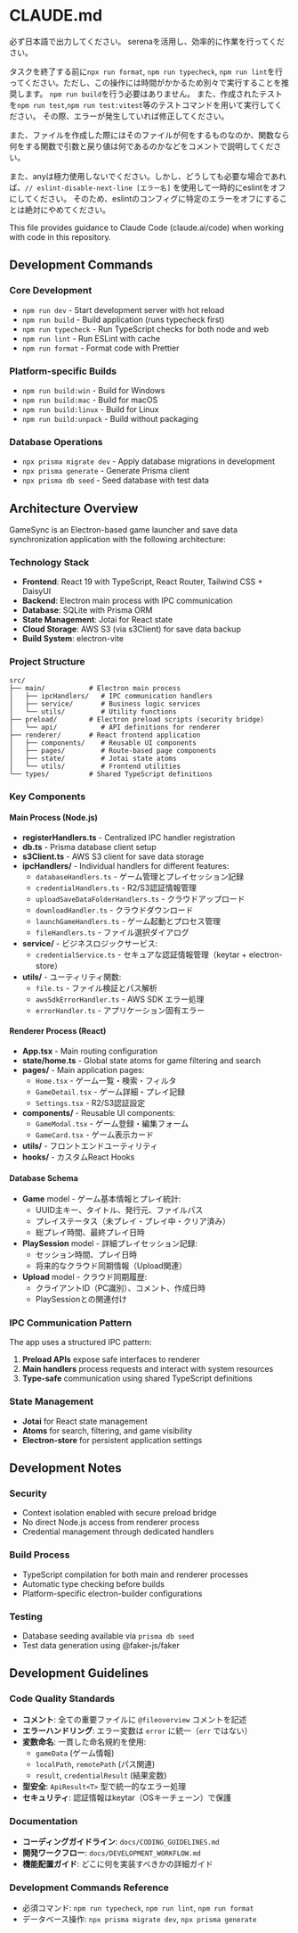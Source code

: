 # CLAUDE.md

必ず日本語で出力してください。
serenaを活用し、効率的に作業を行ってください。

タスクを終了する前に`npx run format`, `npm run typecheck`, `npm run lint`を行ってください。ただし、この操作には時間がかかるため別々で実行することを推奨します。
`npm run build`を行う必要はありません。
また、作成されたテストを`npm run test`,`npm run test:vitest`等のテストコマンドを用いて実行してください。
その際、エラーが発生していれば修正してください。

また、ファイルを作成した際にはそのファイルが何をするものなのか、関数なら何をする関数で引数と戻り値は何であるのかなどをコメントで説明してください。

また、anyは極力使用しないでください。しかし、どうしても必要な場合であれば、`// eslint-disable-next-line [エラー名]` を使用して一時的にeslintをオフにしてください。
そのため、eslintのコンフィグに特定のエラーをオフにすることは絶対にやめてください。

This file provides guidance to Claude Code (claude.ai/code) when working with code in this repository.

## Development Commands

### Core Development

- `npm run dev` - Start development server with hot reload
- `npm run build` - Build application (runs typecheck first)
- `npm run typecheck` - Run TypeScript checks for both node and web
- `npm run lint` - Run ESLint with cache
- `npm run format` - Format code with Prettier

### Platform-specific Builds

- `npm run build:win` - Build for Windows
- `npm run build:mac` - Build for macOS
- `npm run build:linux` - Build for Linux
- `npm run build:unpack` - Build without packaging

### Database Operations

- `npx prisma migrate dev` - Apply database migrations in development
- `npx prisma generate` - Generate Prisma client
- `npx prisma db seed` - Seed database with test data

## Architecture Overview

GameSync is an Electron-based game launcher and save data synchronization application with the following architecture:

### Technology Stack

- **Frontend**: React 19 with TypeScript, React Router, Tailwind CSS + DaisyUI
- **Backend**: Electron main process with IPC communication
- **Database**: SQLite with Prisma ORM
- **State Management**: Jotai for React state
- **Cloud Storage**: AWS S3 (via s3Client) for save data backup
- **Build System**: electron-vite

### Project Structure

```
src/
├── main/           # Electron main process
│   ├── ipcHandlers/   # IPC communication handlers
│   ├── service/       # Business logic services
│   └── utils/         # Utility functions
├── preload/        # Electron preload scripts (security bridge)
│   └── api/           # API definitions for renderer
├── renderer/       # React frontend application
│   ├── components/    # Reusable UI components
│   ├── pages/         # Route-based page components
│   ├── state/         # Jotai state atoms
│   └── utils/         # Frontend utilities
└── types/          # Shared TypeScript definitions
```

### Key Components

#### Main Process (Node.js)

- **registerHandlers.ts** - Centralized IPC handler registration
- **db.ts** - Prisma database client setup
- **s3Client.ts** - AWS S3 client for save data storage
- **ipcHandlers/** - Individual handlers for different features:
  - `databaseHandlers.ts` - ゲーム管理とプレイセッション記録
  - `credentialHandlers.ts` - R2/S3認証情報管理
  - `uploadSaveDataFolderHandlers.ts` - クラウドアップロード
  - `downloadHandler.ts` - クラウドダウンロード
  - `launchGameHandlers.ts` - ゲーム起動とプロセス管理
  - `fileHandlers.ts` - ファイル選択ダイアログ
- **service/** - ビジネスロジックサービス:
  - `credentialService.ts` - セキュアな認証情報管理（keytar + electron-store）
- **utils/** - ユーティリティ関数:
  - `file.ts` - ファイル検証とパス解析
  - `awsSdkErrorHandler.ts` - AWS SDK エラー処理
  - `errorHandler.ts` - アプリケーション固有エラー

#### Renderer Process (React)

- **App.tsx** - Main routing configuration
- **state/home.ts** - Global state atoms for game filtering and search
- **pages/** - Main application pages:
  - `Home.tsx` - ゲーム一覧・検索・フィルタ
  - `GameDetail.tsx` - ゲーム詳細・プレイ記録
  - `Settings.tsx` - R2/S3認証設定
- **components/** - Reusable UI components:
  - `GameModal.tsx` - ゲーム登録・編集フォーム
  - `GameCard.tsx` - ゲーム表示カード
- **utils/** - フロントエンドユーティリティ
- **hooks/** - カスタムReact Hooks

#### Database Schema

- **Game** model - ゲーム基本情報とプレイ統計:
  - UUID主キー、タイトル、発行元、ファイルパス
  - プレイステータス（未プレイ・プレイ中・クリア済み）
  - 総プレイ時間、最終プレイ日時
- **PlaySession** model - 詳細プレイセッション記録:
  - セッション時間、プレイ日時
  - 将来的なクラウド同期情報（Upload関連）
- **Upload** model - クラウド同期履歴:
  - クライアントID（PC識別）、コメント、作成日時
  - PlaySessionとの関連付け

### IPC Communication Pattern

The app uses a structured IPC pattern:

1. **Preload APIs** expose safe interfaces to renderer
2. **Main handlers** process requests and interact with system resources
3. **Type-safe** communication using shared TypeScript definitions

### State Management

- **Jotai** for React state management
- **Atoms** for search, filtering, and game visibility
- **Electron-store** for persistent application settings

## Development Notes

### Security

- Context isolation enabled with secure preload bridge
- No direct Node.js access from renderer process
- Credential management through dedicated handlers

### Build Process

- TypeScript compilation for both main and renderer processes
- Automatic type checking before builds
- Platform-specific electron-builder configurations

### Testing

- Database seeding available via `prisma db seed`
- Test data generation using @faker-js/faker

## Development Guidelines

### Code Quality Standards

- **コメント**: 全ての重要ファイルに `@fileoverview` コメントを記述
- **エラーハンドリング**: エラー変数は `error` に統一（`err` ではない）
- **変数命名**: 一貫した命名規約を使用:
  - `gameData` (ゲーム情報)
  - `localPath`, `remotePath` (パス関連)
  - `result`, `credentialResult` (結果変数)
- **型安全**: `ApiResult<T>` 型で統一的なエラー処理
- **セキュリティ**: 認証情報はkeytar（OSキーチェーン）で保護

### Documentation

- **コーディングガイドライン**: `docs/CODING_GUIDELINES.md`
- **開発ワークフロー**: `docs/DEVELOPMENT_WORKFLOW.md`
- **機能配置ガイド**: どこに何を実装すべきかの詳細ガイド

### Development Commands Reference

- 必須コマンド: `npm run typecheck`, `npm run lint`, `npm run format`
- データベース操作: `npx prisma migrate dev`, `npx prisma generate`

